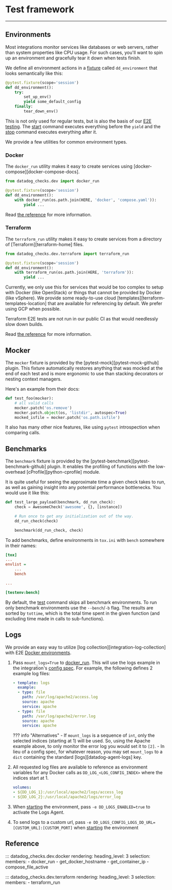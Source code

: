# Test framework

-----

## Environments

Most integrations monitor services like databases or web servers, rather than system properties like CPU usage.
For such cases, you'll want to spin up an environment and gracefully tear it down when tests finish.

We define all environment actions in a [fixture](plugins.md#environment-manager) called `dd_environment` that
looks semantically like this:

```python
@pytest.fixture(scope='session')
def dd_environment():
    try:
        set_up_env()
        yield some_default_config
    finally:
        tear_down_env()
```

This is not only used for regular tests, but is also the basis of our [E2E testing](../e2e.md). The
[start](cli.md#ddev-env-start) command executes everything before the `yield` and the [stop](cli.md#ddev-env-stop)
command executes everything after it.

We provide a few utilities for common environment types.

### Docker

The `docker_run` utility makes it easy to create services using [docker-compose][docker-compose-docs].

```python
from datadog_checks.dev import docker_run

@pytest.fixture(scope='session')
def dd_environment():
    with docker_run(os.path.join(HERE, 'docker', 'compose.yaml')):
        yield ...
```

Read [the reference](#datadog_checks.dev.docker.docker_run) for more information.

### Terraform

The `terraform_run` utility makes it easy to create services from a directory of [Terraform][terraform-home] files.

```python
from datadog_checks.dev.terraform import terraform_run

@pytest.fixture(scope='session')
def dd_environment():
    with terraform_run(os.path.join(HERE, 'terraform')):
        yield ...
```

Currently, we only use this for services that would be too complex to setup with Docker (like OpenStack) or
things that cannot be provided by Docker (like vSphere). We provide some ready-to-use cloud
[templates][terraform-templates-location] that are available for referencing by default. We prefer using GCP when possible.

Terraform E2E tests are not run in our public CI as that would needlessly slow down builds.

Read [the reference](#datadog_checks.dev.terraform.terraform_run) for more information.

## Mocker

The `mocker` fixture is provided by the [pytest-mock][pytest-mock-github] plugin. This fixture automatically restores
anything that was mocked at the end of each test and is more ergonomic to use than stacking decorators or nesting
context managers.

Here's an example from their docs:

```python
def test_foo(mocker):
    # all valid calls
    mocker.patch('os.remove')
    mocker.patch.object(os, 'listdir', autospec=True)
    mocked_isfile = mocker.patch('os.path.isfile')
```

It also has many other nice features, like using `pytest` introspection when comparing calls.

## Benchmarks

The `benchmark` fixture is provided by the [pytest-benchmark][pytest-benchmark-github] plugin. It enables the profiling
of functions with the low-overhead [cProfile][python-cprofile] module.

It is quite useful for seeing the approximate time a given check takes to run, as well as gaining insight into any potential
performance bottlenecks. You would use it like this:

```python
def test_large_payload(benchmark, dd_run_check):
    check = AwesomeCheck('awesome', {}, [instance])

    # Run once to get any initialization out of the way.
    dd_run_check(check)

    benchmark(dd_run_check, check)
```

To add benchmarks, define environments in `tox.ini` with `bench` somewhere in their names:

```ini
[tox]
...
envlist =
    ...
    bench

...

[testenv:bench]
```

By default, the [test](cli.md#ddev-test) command skips all benchmark environments. To run only benchmark
environments use the `--bench`/`-b` flag. The results are sorted by `tottime`, which is the total
time spent in the given function (and excluding time made in calls to sub-functions).

## Logs

We provide an easy way to utilize [log collection][integration-log-collection] with E2E [Docker environments](#docker).

1. Pass `mount_logs=True` to [docker_run](#datadog_checks.dev.docker.docker_run). This will use the logs example in
   the integration's [config spec](../meta/config-specs.md). For example, the following defines 2 example log files:

    ```yaml
    - template: logs
      example:
      - type: file
        path: /var/log/apache2/access.log
        source: apache
        service: apache
      - type: file
        path: /var/log/apache2/error.log
        source: apache
        service: apache
    ```

    ??? info "Alternatives"
        - If `mount_logs` is a sequence of `int`, only the selected indices (starting at 1) will be used. So,
          using the Apache example above, to only monitor the error log you would set it to `[2]`.
        - In lieu of a config spec, for whatever reason, you may set `mount_logs` to a `dict` containing the
          standard [logs][datadog-agent-logs] key.

1. All requested log files are available to reference as environment variables for any Docker calls as
   `DD_LOG_<LOG_CONFIG_INDEX>` where the indices start at 1.

     ```yaml
     volumes:
     - ${DD_LOG_1}:/usr/local/apache2/logs/access_log
     - ${DD_LOG_2}:/usr/local/apache2/logs/error_log
     ```

1. When [starting](cli.md#ddev-env-start) the environment, pass `-e DD_LOGS_ENABLED=true` to activate the Logs Agent.

1. To send logs to a custom url, pass `-e DD_LOGS_CONFIG_LOGS_DD_URL=[CUSTOM_URL]:[CUSTOM_PORT]` when [starting](cli.md#ddev-env-start) the environment

## Reference

::: datadog_checks.dev.docker
    rendering:
      heading_level: 3
    selection:
      members:
        - docker_run
        - get_docker_hostname
        - get_container_ip
        - compose_file_active

::: datadog_checks.dev.terraform
    rendering:
      heading_level: 3
    selection:
      members:
        - terraform_run
